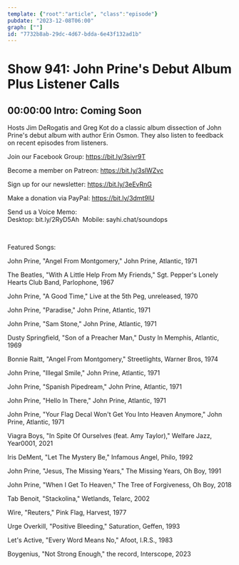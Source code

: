 ```yaml
---
template: {"root":"article", "class":"episode"}
pubdate: "2023-12-08T06:00"
graph: [""]
id: "7732b8ab-29dc-4d67-bdda-6e43f132ad1b"
---
```






# Show 941: John Prine's Debut Album Plus Listener Calls



## 00:00:00 Intro: Coming Soon

Hosts Jim DeRogatis and Greg Kot do a classic album dissection of John Prine's debut album with author Erin Osmon. They also listen to feedback on recent episodes from listeners.




Join our Facebook Group: https://bit.ly/3sivr9T

Become a member on Patreon: https://bit.ly/3slWZvc

Sign up for our newsletter: https://bit.ly/3eEvRnG

Make a donation via PayPal: https://bit.ly/3dmt9lU

Send us a Voice Memo: Desktop: bit.ly/2RyD5Ah  Mobile: sayhi.chat/soundops

 

Featured Songs:

John Prine, "Angel From Montgomery," John Prine, Atlantic, 1971

The Beatles, "With A Little Help From My Friends," Sgt. Pepper's Lonely Hearts Club Band, Parlophone, 1967

John Prine, "A Good Time," Live at the 5th Peg, unreleased, 1970

John Prine, "Paradise," John Prine, Atlantic, 1971

John Prine, "Sam Stone," John Prine, Atlantic, 1971

Dusty Springfield, "Son of a Preacher Man," Dusty In Memphis, Atlantic, 1969

Bonnie Raitt, "Angel From Montgomery," Streetlights, Warner Bros, 1974

John Prine, "Illegal Smile," John Prine, Atlantic, 1971

John Prine, "Spanish Pipedream," John Prine, Atlantic, 1971

John Prine, "Hello In There," John Prine, Atlantic, 1971

John Prine, "Your Flag Decal Won't Get You Into Heaven Anymore," John Prine, Atlantic, 1971

Viagra Boys, "In Spite Of Ourselves (feat. Amy Taylor)," Welfare Jazz, Year0001, 2021

Iris DeMent, "Let The Mystery Be," Infamous Angel, Philo, 1992

John Prine, "Jesus, The Missing Years," The Missing Years, Oh Boy, 1991

John Prine, "When I Get To Heaven," The Tree of Forgiveness, Oh Boy, 2018

Tab Benoit, "Stackolina," Wetlands, Telarc, 2002

Wire, "Reuters," Pink Flag, Harvest, 1977

Urge Overkill, "Positive Bleeding," Saturation, Geffen, 1993

Let's Active, "Every Word Means No," Afoot, I.R.S., 1983

Boygenius, "Not Strong Enough," the record, Interscope, 2023